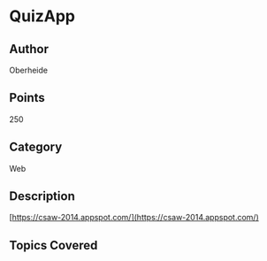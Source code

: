 # QuizApp
## Author
Oberheide
## Points
250
## Category
Web
## Description
[https://csaw-2014.appspot.com/](https://csaw-2014.appspot.com/)
## Topics Covered

